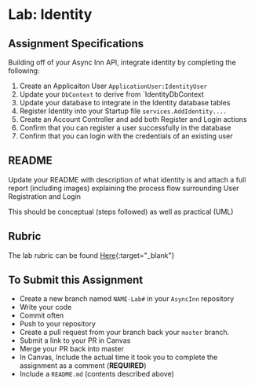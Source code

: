 # Lab: Identity

## Assignment Specifications

Building off of your Async Inn API, integrate identity by completing the following:

1. Create an Applicaiton User `ApplicationUser:IdentityUser`
2. Update your `DbContext` to derive from `IdentityDbContext<ApplicationUser>
3. Update your database to integrate in the Identity database tables
4. Register Identity into your Startup file `services.AddIdentity....`
5. Create an Account Controller and add both Register and Login actions
6. Confirm that you can register a user successfully in the database
7. Confirm that you can login with the credentials of an existing user


## README

Update your README with description of what identity is and attach a full report (including images) explaining the process flow surrounding User Registration and Login

This should be conceptual (steps followed) as well as practical (UML)


## Rubric

The lab rubric can be found [Here](../../resources/rubric){:target="_blank"}

## To Submit this Assignment

- Create a new branch named `NAME-Lab#` in your `AsyncInn` repository
- Write your code
- Commit often
- Push to your repository
- Create a pull request from your branch back your `master` branch.
- Submit a link to your PR in Canvas
- Merge your PR back into master
- In Canvas, Include the actual time it took you to complete the assignment as a comment (**REQUIRED**)
- Include a `README.md` (contents described above)
